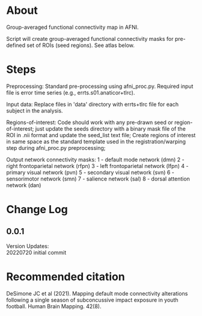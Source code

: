 # About
Group-averaged functional connectivity map in AFNI.

Script will create group-averaged functional connectivity masks for pre-defined set of ROIs (seed regions). See atlas below.

# Steps
Preprocessing:
Standard pre-processing using afni_proc.py. Required input file is error time series (e.g., errts.s01.anaticor+tlrc).

Input data:
Replace files in 'data' directory with errts+tlrc file for each subject in the analysis.

Regions-of-interest:
Code should work with any pre-drawn seed or region-of-interest; just update the seeds directory with a binary mask file of the ROI in .nii format and update the seed_list text file;
Create regions of interest in same space as the standard template used in the registration/warping step during afni_proc.py preprocessing;





Output network connectivity masks:
1 - default mode network (dmn)
2 - right frontoparietal network (rfpn)
3 - left frontoparietal network (lfpn)
4 - primary visual network (pvn)
5 - secondary visual network (svn)
6 - sensorimotor network (smn)
7 - salience network (sal)
8 - dorsal attention network (dan)

Change Log
==========
0.0.1
------------------
Version Updates: <br/>
20220720 initial commit <br/>

# Recommended citation
DeSimone JC et al (2021). Mapping default mode connectivity alterations following a single season of subconcussive impact exposure in youth football. Human Brain Mapping. 42(8).
